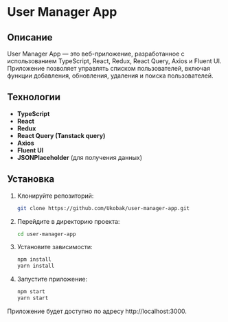 # User Manager App

## Описание

User Manager App — это веб-приложение, разработанное с использованием TypeScript, React, Redux, React Query, Axios и Fluent UI. Приложение позволяет управлять списком пользователей, включая функции добавления, обновления, удаления и поиска пользователей.

## Технологии

- **TypeScript**
- **React**
- **Redux**
- **React Query (Tanstack query)**
- **Axios**
- **Fluent UI**
- **JSONPlaceholder** (для получения данных)

## Установка

1. Клонируйте репозиторий:
   ```bash
   git clone https://github.com/Ukobak/user-manager-app.git
2. Перейдите в директорию проекта:
   ```bash
   cd user-manager-app
3. Установите зависимости:
   ```bash
   npm install
   yarn install
4. Запустите приложение:
   ```bash
   npm start
   yarn start

Приложение будет доступно по адресу http://localhost:3000.   
